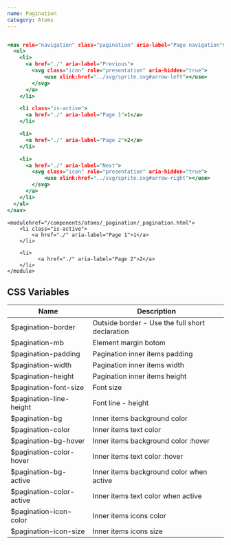 ```yaml
---
name: Pagination
category: Atoms
---
```


```pagination.html

<nav role="navigation" class="pagination" aria-label="Page navigation">
  <ul>
    <li>
      <a href="./" aria-label="Previous">
        <svg class="icon" role="presentation" aria-hidden="true">
            <use xlink:href="../svg/sprite.svg#arrow-left"></use>
        </svg>
      </a>
    </li>

    <li class="is-active">
      <a href="./" aria-label="Page 1">1</a>
    </li>

    <li>
      <a href="./" aria-label="Page 2">2</a>
    </li>

    <li>
      <a href="./" aria-label="Next">
        <svg class="icon" role="presentation" aria-hidden="true">
            <use xlink:href="../svg/sprite.svg#arrow-right"></use>
        </svg>
      </a>
    </li>
  </ul>
</nav>

```

```
<modulehref="/components/atoms/_pagination/_pagination.html">
	<li class="is-active">
		<a href="./" aria-label="Page 1">1</a>
	</li>

	<li>
		  <a href="./" aria-label="Page 2">2</a>
	</li>
</module>

```

## CSS Variables

| Name                      | Description                                     |
| ------------------------- | ----------------------------------------------- |
| \$pagination-border       | Outside border - Use the full short declaration |
| \$pagination-mb           | Element margin botom                            |
| \$pagination-padding      | Pagination inner items padding                  |
| \$pagination-width        | Pagination inner items width                    |
| \$pagination-height       | Pagination inner items height                   |
| \$pagination-font-size    | Font size                                       |
| \$pagination-line-height  | Font line - height                              |
| \$pagination-bg           | Inner items background color                    |
| \$pagination-color        | Inner items text color                          |
| \$pagination-bg-hover     | Inner items background color :hover             |
| \$pagination-color-hover  | Inner items text color :hover                   |
| \$pagination-bg-active    | Inner items background color when active        |
| \$pagination-color-active | Inner items text color when active              |
| \$pagination-icon-color   | Inner items icons color                         |
| \$pagination-icon-size    | Inner items icons size                          |
